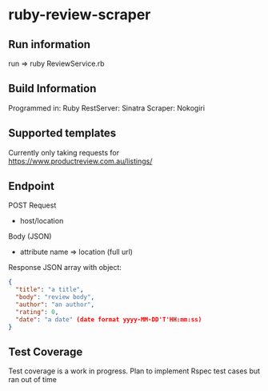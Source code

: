 # ruby-review-scraper

## Run information
run => ruby ReviewService.rb

## Build Information 
Programmed in: Ruby
RestServer: Sinatra
Scraper: Nokogiri

## Supported templates
Currently only taking requests for https://www.productreview.com.au/listings/<review>

## Endpoint 
POST Request
 - host/location

Body (JSON)
 - attribute name => location (full url) 

Response 
JSON array with object: 
```json 
{
  "title": "a title", 
  "body": "review body", 
  "author": "an author", 
  "rating": 0, 
  "date": "a date" (date format yyyy-MM-DD'T'HH:mm:ss)
}
```


## Test Coverage 
Test coverage is a work in progress. Plan to implement Rspec test cases but ran out of time 


